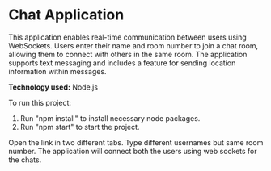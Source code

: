 # Chat Application

This application enables real-time communication between users using WebSockets. Users enter their name and room number to join a chat room, allowing them to connect with others in the same room. The application supports text messaging and includes a feature for sending location information within messages.

**Technology used:** Node.js

To run this project:
1. Run "npm install" to install necessary node packages.
2. Run "npm start" to start the project.

Open the link in two different tabs. Type different usernames but same room number. The application will connect both the users using web sockets for the chats.
